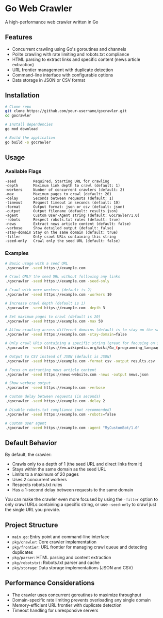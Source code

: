 # Go Web Crawler

A high-performance web crawler written in Go

## Features

- Concurrent crawling using Go's goroutines and channels
- Polite crawling with rate limiting and robots.txt compliance
- HTML parsing to extract links and specific content (news article extraction)
- URL frontier management with duplicate detection
- Command-line interface with configurable options
- Data storage in JSON or CSV format

## Installation

```bash
# Clone repo
git clone https://github.com/your-username/gocrawler.git
cd gocrawler

# Install dependencies
go mod download

# Build the application
go build -o gocrawler
```

## Usage

### Available Flags
```
-seed        Required. Starting URL for crawling
-depth       Maximum link depth to crawl (default: 1)
-workers     Number of concurrent crawlers (default: 2)
-max         Maximum pages to crawl (default: 20)
-delay       Seconds between requests (default: 1)
-timeout     Request timeout in seconds (default: 10)
-format      Output format: json or csv (default: json)
-output      Output filename (default: results.json)
-agent       Custom User-Agent string (default: GoCrawler/1.0)
-robots      Respect robots.txt rules (default: true)
-news        Extract news article content (default: false)
-verbose     Show detailed output (default: false)
-stay-domain Stay on the same domain (default: true)
-filter      Only crawl URLs containing this string
-seed-only   Crawl only the seed URL (default: false)
```

### Examples
```bash
# Basic usage with a seed URL
./gocrawler -seed https://example.com

# Crawl ONLY the seed URL without following any links
./gocrawler -seed https://example.com -seed-only

# Crawl with more workers (default is 2)
./gocrawler -seed https://example.com -workers 10

# Increase crawl depth (default is 1)
./gocrawler -seed https://example.com -depth 3 

# Set maximum pages to crawl (default is 20)
./gocrawler -seed https://example.com -max 50

# Allow crawling across different domains (default is to stay on the same domain)
./gocrawler -seed https://example.com -stay-domain=false

# Only crawl URLs containing a specific string (great for focusing on specific sections)
./gocrawler -seed https://en.wikipedia.org/wiki/Go_(programming_language) -filter "/wiki/"

# Output to CSV instead of JSON (default is JSON)
./gocrawler -seed https://example.com -format csv -output results.csv

# Focus on extracting news article content
./gocrawler -seed https://news-website.com -news -output news.json

# Show verbose output
./gocrawler -seed https://example.com -verbose

# Custom delay between requests (in seconds)
./gocrawler -seed https://example.com -delay 2

# Disable robots.txt compliance (not recommended)
./gocrawler -seed https://example.com -robots=false

# Custom user agent
./gocrawler -seed https://example.com -agent "MyCustomBot/1.0"
```

## Default Behavior

By default, the crawler:
- Crawls only to a depth of 1 (the seed URL and direct links from it)
- Stays within the same domain as the seed URL
- Limits to a maximum of 20 pages
- Uses 2 concurrent workers
- Respects robots.txt rules
- Has a 1-second delay between requests to the same domain

You can make the crawler even more focused by using the `-filter` option to only crawl URLs containing a specific string, or use `-seed-only` to crawl just the single URL you provide.

## Project Structure

- `main.go`: Entry point and command-line interface
- `pkg/crawler`: Core crawler implementation
- `pkg/frontier`: URL frontier for managing crawl queue and detecting duplicates
- `pkg/parser`: HTML parsing and content extraction
- `pkg/robotstxt`: Robots.txt parser and cache
- `pkg/storage`: Data storage implementations (JSON and CSV)

## Performance Considerations

- The crawler uses concurrent goroutines to maximize throughput
- Domain-specific rate limiting prevents overloading any single domain
- Memory-efficient URL frontier with duplicate detection
- Timeout handling for unresponsive servers
